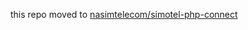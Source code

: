 this repo moved to 
[nasimtelecom/simotel-php-connect](<https://github.com/nasimtelecom/simotel-php-connect>)